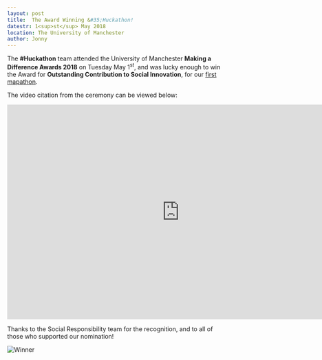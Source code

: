 ```yaml
---
layout: post
title:  The Award Winning &#35;Huckathon!
datestr: 1<sup>st</sup> May 2018
location: The University of Manchester
author: Jonny
---
```


The **#Huckathon** team attended the University of Manchester **Making a Difference Awards 2018** on Tuesday May 1<sup>st</sup>, and was lucky enough to win the Award for **Outstanding Contribution to Social Innovation**, for our [first mapathon](http://huckathon.org/2017/12/01/uom.html).

The video citation from the ceremony can be viewed below:

<iframe width="800" height="500" src="https://www.youtube.com/embed/8PlV6k3iG3A?rel=0&amp;showinfo=0" frameborder="0" allow="autoplay; encrypted-media" allowfullscreen></iframe>

Thanks to the Social Responsibility team for the recognition, and to all of those who supported our nomination!

![Winner](../../../images/winner.png)